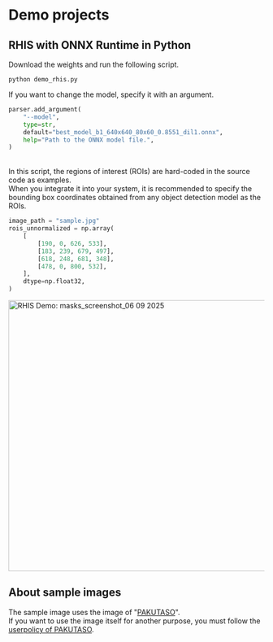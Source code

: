 # Demo projects

## RHIS with ONNX Runtime in Python
Download the weights and run the following script.
```
python demo_rhis.py
```
If you want to change the model, specify it with an argument.
```python
parser.add_argument(
    "--model",
    type=str,
    default="best_model_b1_640x640_80x60_0.8551_dil1.onnx",
    help="Path to the ONNX model file.",
)
```
<br>
In this script, the regions of interest (ROIs) are hard-coded in the source code as examples.<br>
When you integrate it into your system, it is recommended to specify the bounding box coordinates obtained from any object detection model as the ROIs.

```python
image_path = "sample.jpg"
rois_unnormalized = np.array(
    [
        [190, 0, 626, 533],
        [183, 239, 679, 497],
        [618, 248, 681, 348],
        [478, 0, 800, 532],
    ],
    dtype=np.float32,
)
```

<img width="800" height="533" alt="RHIS Demo: masks_screenshot_06 09 2025" src="https://github.com/user-attachments/assets/d3feedba-3287-4106-85e7-310fd15ac4dc" />

## About sample images
The sample image uses the image of "[PAKUTASO](https://www.pakutaso.com/)".<br>
If you want to use the image itself for another purpose, you must follow the [userpolicy of PAKUTASO](https://www.pakutaso.com/userpolicy.html).
